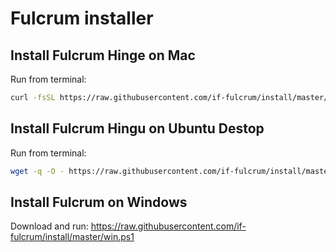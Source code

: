 # Fulcrum installer

## Install Fulcrum Hinge on Mac
Run from terminal:
```bash
curl -fsSL https://raw.githubusercontent.com/if-fulcrum/install/master/mac.sh | bash
```

## Install Fulcrum Hingu on Ubuntu Destop
Run from terminal:
```bash
wget -q -O - https://raw.githubusercontent.com/if-fulcrum/install/master/ubuntu.sh | bash
```

## Install Fulcrum on Windows
Download and run: https://raw.githubusercontent.com/if-fulcrum/install/master/win.ps1
